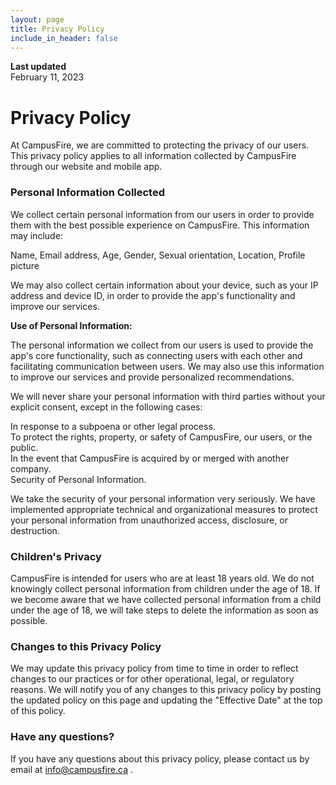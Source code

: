 ```yaml
---
layout: page
title: Privacy Policy
include_in_header: false
---
```


**Last updated**  
February 11, 2023



# Privacy Policy
At CampusFire, we are committed to protecting the privacy of our users. This privacy policy applies to all information collected by CampusFire through our website and mobile app.

### Personal Information Collected

We collect certain personal information from our users in order to provide them with the best possible experience on CampusFire. This information may include:

Name,
Email address,
Age,
Gender,
Sexual orientation,
Location,
Profile picture

We may also collect certain information about your device, such as your IP address and device ID, in order to provide the app's functionality and improve our services.


**Use of Personal Information:** 

The personal information we collect from our users is used to provide the app's core functionality, such as connecting users with each other and facilitating communication between users. We may also use this information to improve our services and provide personalized recommendations.

We will never share your personal information with third parties without your explicit consent, except in the following cases:

In response to a subpoena or other legal process.\
To protect the rights, property, or safety of CampusFire, our users, or the public.\
In the event that CampusFire is acquired by or merged with another company.\
Security of Personal Information.

We take the security of your personal information very seriously. We have implemented appropriate technical and organizational measures to protect your personal information from unauthorized access, disclosure, or destruction.


### Children's Privacy

CampusFire is intended for users who are at least 18 years old. We do not knowingly collect personal information from children under the age of 18. If we become aware that we have collected personal information from a child under the age of 18, we will take steps to delete the information as soon as possible.

### Changes to this Privacy Policy

We may update this privacy policy from time to time in order to reflect changes to our practices or for other operational, legal, or regulatory reasons. We will notify you of any changes to this privacy policy by posting the updated policy on this page and updating the "Effective Date" at the top of this policy.

### Have any questions? 

If you have any questions about this privacy policy, please contact us by email at [info@campusfire.ca](mailto:info@campusfire.ca) .